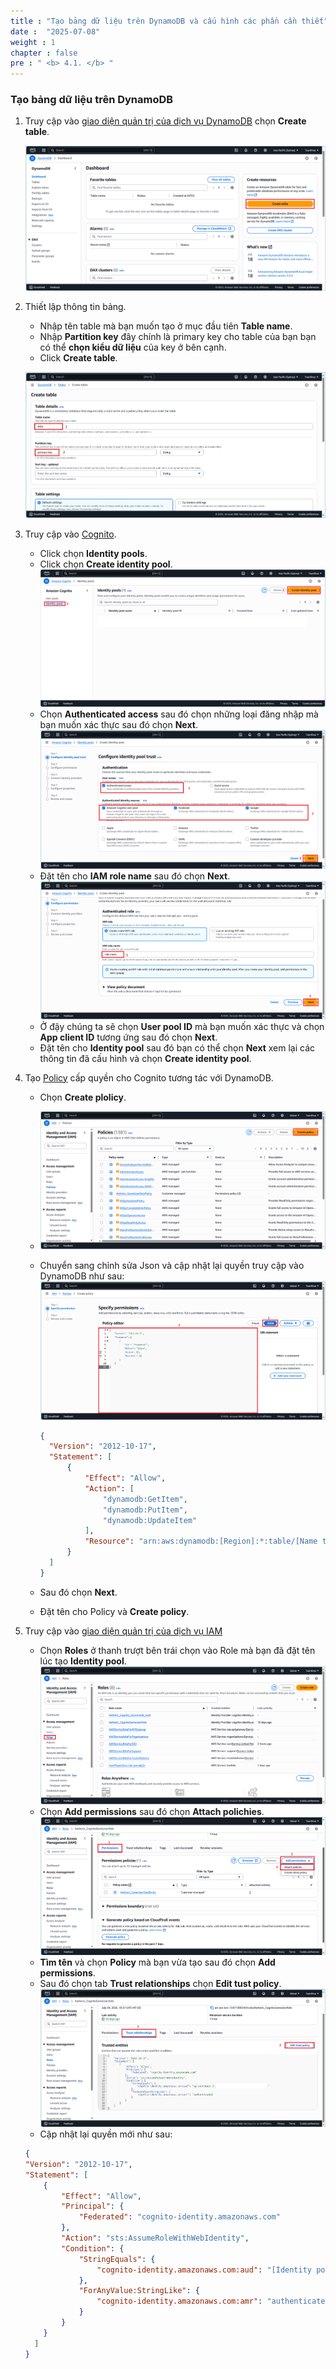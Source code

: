 ```yaml
---
title : "Tạo bảng dữ liệu trên DynamoDB và cấu hình các phần cần thiết"
date :  "2025-07-08" 
weight : 1 
chapter : false
pre : " <b> 4.1. </b> "
---
```


### Tạo bảng dữ liệu trên DynamoDB

1. Truy cập vào [giao diện quản trị của dịch vụ DynamoDB](https://ap-southeast-2.console.aws.amazon.com/dynamodbv2/home) chọn **Create table**.

   ![dynamodb](/images/3.connect/create-table.png)

2. Thiết lập thông tin bảng.

   + Nhập tên table mà bạn muốn tạo ở mục đầu tiên **Table name**.
   + Nhập **Partition key** đây chính là primary key cho table của bạn bạn có thể **chọn kiểu dữ liệu** của key ở bên cạnh.
   + Click **Create table**.

   ![dynamodb](/images/3.connect/config-table.png)

3. Truy cập vào [Cognito](https://ap-southeast-2.console.aws.amazon.com/cognito/).

   + Click chọn **Identity pools**.
   + Click chọn **Create identity pool**.
   ![connectprivate](/images/3.connect/create-identitypools.png)
   + Chọn **Authenticated access** sau đó chọn những loại đăng nhập mà bạn muốn xác thực sau đó chọn **Next**.
   ![connectprivate](/images/3.connect/identitypool1.png)
   + Đặt tên cho **IAM role name** sau đó chọn **Next**.
   ![connectprivate](/images/3.connect/identitypool2.png)
   + Ở đậy chúng ta sẽ chọn **User pool ID**  mà bạn muốn xác thực và chọn **App client ID** tương ứng sau đó chọn **Next**.
   + Đặt tên cho **Identity pool** sau đó bạn có thể chọn **Next** xem lại các thông tin đã cấu hình và chọn **Create identity pool**.

4. Tạo [Policy](https://us-east-1.console.aws.amazon.com/iam/home?region=ap-southeast-2#/policies) cấp quyền cho Cognito tương tác với DynamoDB.

   + Chọn **Create plolicy**.
   + ![connectprivate](/images/3.connect/policy1.png)
   + Chuyển sang chỉnh sửa Json và cập nhật lại quyền truy cập vào DynamoDB như sau:
   ![connectprivate](/images/3.connect/policy2.png)

      ```json
      {
        "Version": "2012-10-17",
        "Statement": [
            {
                "Effect": "Allow",
                "Action": [
                    "dynamodb:GetItem",
                    "dynamodb:PutItem",
                    "dynamodb:UpdateItem"
                ],
                "Resource": "arn:aws:dynamodb:[Region]:*:table/[Name table]"
            }
        ]
      }
      ```

   + Sau đó chọn **Next**.
   + Đặt tên cho Policy và **Create policy**.

5. Truy cập vào [giao diện quản trị của dịch vụ IAM](https://us-east-1.console.aws.amazon.com/iam/home)

   + Chọn **Roles** ở thanh trượt bên trái chọn vào Role mà bạn đã đặt tên lúc tạo **Identity pool**.
   ![connectprivate](/images/3.connect/role.png)
   + Chọn **Add permissions** sau đó chọn **Attach polichies**.
   ![connectprivate](/images/3.connect/role3.png)
   + **Tìm tên** và chọn **Policy** mà bạn vừa tạo sau đó chọn **Add permissions**.
   + Sau đó chọn tab **Trust relationships** chọn **Edit tust policy**.
   ![connectprivate](/images/3.connect/role2.png)
   + Cập nhật lại quyền mới như sau:

    ```json
    {
    "Version": "2012-10-17",
    "Statement": [
        {
            "Effect": "Allow",
            "Principal": {
                "Federated": "cognito-identity.amazonaws.com"
            },
            "Action": "sts:AssumeRoleWithWebIdentity",
            "Condition": {
                "StringEquals": {
                    "cognito-identity.amazonaws.com:aud": "[Identity pool ID]"
                },
                "ForAnyValue:StringLike": {
                    "cognito-identity.amazonaws.com:amr": "authenticated"
                }
            }
        }
      ]
    }
    ```
